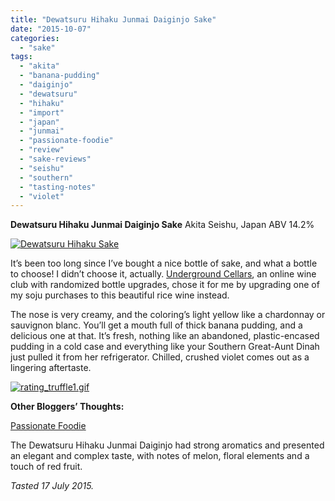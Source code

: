```yaml
---
title: "Dewatsuru Hihaku Junmai Daiginjo Sake"
date: "2015-10-07"
categories: 
  - "sake"
tags: 
  - "akita"
  - "banana-pudding"
  - "daiginjo"
  - "dewatsuru"
  - "hihaku"
  - "import"
  - "japan"
  - "junmai"
  - "passionate-foodie"
  - "review"
  - "sake-reviews"
  - "seishu"
  - "southern"
  - "tasting-notes"
  - "violet"
---
```


**Dewatsuru Hihaku Junmai Daiginjo Sake** Akita Seishu, Japan ABV 14.2%

[![Dewatsuru Hihaku Sake](http://s3.amazonaws.com/thegourmez-wpmedia/2015/08/Dewatsuru-Hihaku-Sake-390x500.jpg)](http://s3.amazonaws.com/thegourmez-wpmedia/2015/08/Dewatsuru-Hihaku-Sake.jpg)

It’s been too long since I’ve bought a nice bottle of sake, and what a bottle to choose! I didn’t choose it, actually. [Underground Cellars](http://thegourmez.com/2015/03/06/underground-cellar/), an online wine club with randomized bottle upgrades, chose it for me by upgrading one of my soju purchases to this beautiful rice wine instead.

The nose is very creamy, and the coloring’s light yellow like a chardonnay or sauvignon blanc. You’ll get a mouth full of thick banana pudding, and a delicious one at that. It’s fresh, nothing like an abandoned, plastic-encased pudding in a cold case and everything like your Southern Great-Aunt Dinah just pulled it from her refrigerator. Chilled, crushed violet comes out as a lingering aftertaste.

[![rating_truffle1.gif](http://s3.amazonaws.com/thegourmez-wpmedia/2015/01/rating_truffle1.gif)](http://s3.amazonaws.com/thegourmez-wpmedia/2015/01/rating_truffle1.gif)

**Other Bloggers’ Thoughts:**

[Passionate Foodie](http://passionatefoodie.blogspot.com/2012/06/sipping-sake-recommendations-reviews.html)

The Dewatsuru Hihaku Junmai Daiginjo had strong aromatics and presented an elegant and complex taste, with notes of melon, floral elements and a touch of red fruit.

_Tasted 17 July 2015._
